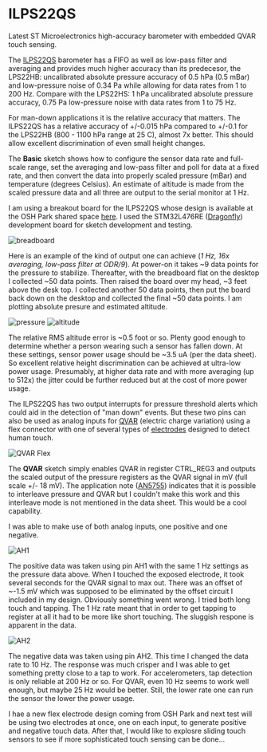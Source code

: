 # ILPS22QS
 Latest ST Microelectronics high-accuracy barometer with embedded QVAR touch sensing.

The [ILPS22QS](https://www.st.com/resource/en/datasheet/ilps22qs.pdf) barometer has a FIFO as well as low-pass filter and averaging and provides much higher accuracy than its predecesor, the LPS22HB: uncalibrated absolute pressure accuracy of 0.5 hPa (0.5 mBar) and low-pressure noise of 0.34 Pa while allowing for data rates from 1 to 200 Hz. Compare with the LPS22HS: 1 hPa uncalibrated absolute pressure accuracy, 0.75 Pa low-pressure noise with data rates from 1 to 75 Hz.

For man-down applications it is the relative accuracy that matters. The ILPS22QS has a relative accuracy of +/-0.015 hPa compared to +/-0.1 for the LPS22HB (800 - 1100 hPa range at 25 C), almost 7x better. This should allow excellent discrimination of even small height changes.

The **Basic** sketch shows how to configure the sensor data rate and full-scale range, set the averaging and low-pass filter and poll for data at a fixed rate, and then convert the data into properly scaled pressure (mBar) and temperature (degrees Celsius). An estimate of altitude is made from the scaled pressure data and all three are output to the serial monitor at 1 Hz.

I am using a breakout board for the ILPS22QS whose design is available at the OSH Park shared space [here](https://oshpark.com/shared_projects/6DSsyPEF). I used the STM32L476RE ([Dragonfly](https://www.tindie.com/products/tleracorp/dragonfly-stm32l47696-development-board/)) development board for sketch development and testing.

![breadboard](https://user-images.githubusercontent.com/6698410/152866710-c6c06b74-30ec-4170-b119-8afecbaef402.jpg)

Here is an example of the kind of output one can achieve (*1 Hz, 16x averaging, low-pass filter at ODR/9*). At power-on it takes ~9 data points for the pressure to stabilize. Thereafter, with the breadboard flat on the desktop I collected ~50 data points. Then raised the board over my head, ~3 feet above the desk top. I collected another 50 data points, then put the board back down on the desktop and collected the final ~50 data points. I am plotting absolute presure and estimated altitude.

![pressure](https://user-images.githubusercontent.com/6698410/152865780-8f2dc6a0-c7d4-4eeb-bbbb-1d0bc9609873.jpg)
![altitude](https://user-images.githubusercontent.com/6698410/152865843-5b3621ef-5f8b-4a50-bf40-e741c761cbbd.jpg)

The relative RMS altitude error is ~0.5 foot or so. Plenty good enough to determine whether a person wearing such a sensor has fallen down. At these settings, sensor power usage should be ~3.5 uA (per the data sheet). So excellent relative height discrimination can be achieved at ultra-low power usage. Presumably, at higher data rate and with more averaging (up to 512x) the jitter could be further reduced but at the cost of more power usage.

The ILPS22QS has two output interrupts for pressure threshold alerts which could aid in the detection of "man down" events. But these two pins can also be used as analog inputs for [QVAR](https://www.st.com/resource/en/application_note/an5755-qvar-sensing-channel--stmicroelectronics.pdf) (electric charge variation) using a flex connector with one of several types of [electrodes](https://oshpark.com/shared_projects/Q802dDIE) designed to detect human touch.

![QVAR Flex](https://user-images.githubusercontent.com/6698410/152896933-a995110e-89d7-4134-a655-0ab321787cdc.jpg)

The **QVAR** sketch simply enables QVAR in register CTRL_REG3 and outputs the scaled output of the pressure registers as the QVAR signal in mV (full scale +/- 18 mV). The application note ([AN5755](https://www.st.com/resource/en/application_note/an5755-qvar-sensing-channel--stmicroelectronics.pdf)) indicates that it is possible to interleave pressure and QVAR but I couldn't make this work and this interleave mode is not mentioned in the data sheet. This would be a cool capability.

I was able to make use of both analog inputs, one positive and one negative.

![AH1](https://user-images.githubusercontent.com/6698410/152895165-3805de8b-382f-4323-8ee6-ae65ade45b0c.jpg)

The positive data was taken using pin AH1 with the same 1 Hz settings as the pressure data above. When I touched the exposed electrode, it took several seconds for the QVAR signal to max out. There was an offset of ~-1.5 mV which was supposed to be eliminated by the offset circuit I included in my design. Obviously something went wrong. I tried both long touch and tapping. The 1 Hz rate meant that in order to get tapping to register at all it had to be more like short touching. The sluggish respone is apparent in the data.

![AH2](https://user-images.githubusercontent.com/6698410/152895183-ae8ce84d-d44b-4bc9-a59a-1c27e1e3fb29.jpg)

The negative data was taken using pin AH2. This time I changed the data rate to 10 Hz. The response was much crisper and I was able to get something pretty close to a tap to work. For accelerometers, tap detection is only reliable at 200 Hz or so. For QVAR, even 10 Hz seems to work well enough, but maybe 25 Hz would be better. Still, the lower rate one can run the sensor the lower the power usage.

I hae a new flex electrode design coming from OSH Park and next test will be using two electrodes at once, one on each input, to generate positive and negative touch data. After that, I would like to explosre sliding touch sensors to see if more sophisticated touch sensing can be done...
